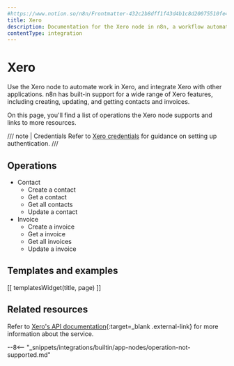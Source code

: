 ```yaml
---
#https://www.notion.so/n8n/Frontmatter-432c2b8dff1f43d4b1c8d20075510fe4
title: Xero
description: Documentation for the Xero node in n8n, a workflow automation platform. Includes details of operations and configuration, and links to examples and credentials information.
contentType: integration
---
```


# Xero

Use the Xero node to automate work in Xero, and integrate Xero with other applications. n8n has built-in support for a wide range of Xero features, including creating, updating, and getting contacts and invoices. 

On this page, you'll find a list of operations the Xero node supports and links to more resources.

/// note | Credentials
Refer to [Xero credentials](/integrations/builtin/credentials/xero/) for guidance on setting up authentication. 
///

## Operations

* Contact
    * Create a contact
    * Get a contact
    * Get all contacts
    * Update a contact
* Invoice
    * Create a invoice
    * Get a invoice
    * Get all invoices
    * Update a invoice

## Templates and examples

<!-- see https://www.notion.so/n8n/Pull-in-templates-for-the-integrations-pages-37c716837b804d30a33b47475f6e3780 -->
[[ templatesWidget(title, page) ]]

## Related resources

Refer to [Xero's API documentation](https://developer.xero.com/documentation/api/accounting/overview){:target=_blank .external-link} for more information about the service.

--8<-- "_snippets/integrations/builtin/app-nodes/operation-not-supported.md"
